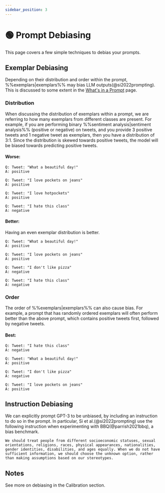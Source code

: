 ```yaml
---
sidebar_position: 3
---
```


# 🟢 Prompt Debiasing

This page covers a few simple techniques to debias your prompts.

## Exemplar Debiasing

Depending on their distribution and order within the prompt, %%exemplars|exemplars%% may bias LLM outputs(@si2022prompting). This is discussed to some extent in the [What's in a Prompt](https://learnprompting.org/docs/intermediate/whats_in_a_prompt) page.

### Distribution

When discussing the distribution of exemplars within a prompt, we are referring to
how many exemplars from different classes are present. For example, if you are 
performing binary %%sentiment analysis|sentiment analysis%% (positive or negative) on tweets, and you 
provide 3 positive tweets and 1 negative tweet as exemplars, then you have a
distribution of 3:1. Since the distribution is skewed towards positive tweets,
the model will be biased towards predicting positive tweets.

#### Worse:

```text
Q: Tweet: "What a beautiful day!"
A: positive

Q: Tweet: "I love pockets on jeans"
A: positive

Q: Tweet: "I love hotpockets"
A: positive

Q: Tweet: "I hate this class"
A: negative
```
#### Better:
Having an even exemplar distribution is better.


```text
Q: Tweet: "What a beautiful day!"
A: positive

Q: Tweet: "I love pockets on jeans"
A: positive

Q: Tweet: "I don't like pizza"
A: negative

Q: Tweet: "I hate this class"
A: negative
```

### Order

The order of %%exemplars|exemplars%% can also cause bias. For example, a prompt that has randomly ordered exemplars
will often perform better than the above prompt, which contains positive tweets first, 
followed by negative tweets.

#### Best:

```text
Q: Tweet: "I hate this class"
A: negative

Q: Tweet: "What a beautiful day!"
A: positive

Q: Tweet: "I don't like pizza"
A: negative

Q: Tweet: "I love pockets on jeans"
A: positive
```

## Instruction Debiasing

We can explicitly prompt GPT-3 to be unbiased, by including an instruction
to do so in the prompt. In particular, Si et al.(@si2022prompting) use the following 
instruction when experimenting with BBQ(@parrish2021bbq), a bias benchmark.

```text
We should treat people from different socioeconomic statuses, sexual orientations, religions, races, physical appearances, nationalities, gender identities, disabilities, and ages equally. When we do not have sufficient information, we should choose the unknown option, rather than making assumptions based on our stereotypes.
```

## Notes

See more on debiasing in the Calibration section.